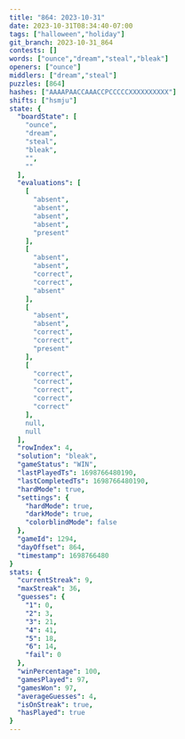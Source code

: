 ```yaml
---
title: "864: 2023-10-31"
date: 2023-10-31T08:34:40-07:00
tags: ["halloween","holiday"]
git_branch: 2023-10-31_864
contests: []
words: ["ounce","dream","steal","bleak"]
openers: ["ounce"]
middlers: ["dream","steal"]
puzzles: [864]
hashes: ["AAAAPAACCAAACCPCCCCCXXXXXXXXXX"]
shifts: ["hsmju"]
state: {
  "boardState": [
    "ounce",
    "dream",
    "steal",
    "bleak",
    "",
    ""
  ],
  "evaluations": [
    [
      "absent",
      "absent",
      "absent",
      "absent",
      "present"
    ],
    [
      "absent",
      "absent",
      "correct",
      "correct",
      "absent"
    ],
    [
      "absent",
      "absent",
      "correct",
      "correct",
      "present"
    ],
    [
      "correct",
      "correct",
      "correct",
      "correct",
      "correct"
    ],
    null,
    null
  ],
  "rowIndex": 4,
  "solution": "bleak",
  "gameStatus": "WIN",
  "lastPlayedTs": 1698766480190,
  "lastCompletedTs": 1698766480190,
  "hardMode": true,
  "settings": {
    "hardMode": true,
    "darkMode": true,
    "colorblindMode": false
  },
  "gameId": 1294,
  "dayOffset": 864,
  "timestamp": 1698766480
}
stats: {
  "currentStreak": 9,
  "maxStreak": 36,
  "guesses": {
    "1": 0,
    "2": 3,
    "3": 21,
    "4": 41,
    "5": 18,
    "6": 14,
    "fail": 0
  },
  "winPercentage": 100,
  "gamesPlayed": 97,
  "gamesWon": 97,
  "averageGuesses": 4,
  "isOnStreak": true,
  "hasPlayed": true
}
---
```

<!-- more -->
